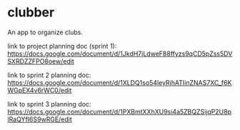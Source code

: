 # clubber
 An app to organize clubs.

link to project planning doc (sprint 1): https://docs.google.com/document/d/1JkdH7jLdweF88ffyzs9qCD5pZss5DVSXRDZZFPO8oew/edit 

link to sprint 2 planning doc: https://docs.google.com/document/d/1XLDQ1so54leyRjhATIinZNAS7XC_f6KWGpEX4v6rWC0/edit 

link to sprint 3 planning doc: https://docs.google.com/document/d/1PXBmtXXhXU9si4a5ZBQZSijqP2U8plRaQYfI6S9wRGE/edit
